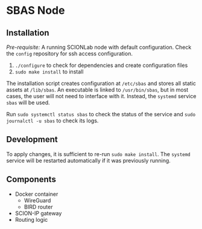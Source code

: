 # SBAS Node

## Installation

*Pre-requisite:* A running SCIONLab node with default configuration.
Check the `config` repository for ssh access configuration.

1. `./configure` to check for dependencies and create configuration files
2. `sudo make install` to install

The installation script creates configuration at `/etc/sbas` and stores all static assets at `/lib/sbas`.
An executable is linked to `/usr/bin/sbas`, but in most cases, the user will not need to interface with it.
Instead, the `systemd` service `sbas` will be used.

Run `sudo systemctl status sbas` to check the status of the service and `sudo journalctl -u sbas` to check its logs.

## Development

To apply changes, it is sufficient to re-run `sudo make install`.
The `systemd` service will be restarted automatically if it was previously running.

## Components

- Docker container
  - WireGuard
  - BIRD router
- SCION-IP gateway
- Routing logic
